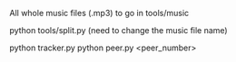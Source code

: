 All whole music files (.mp3) to go in tools/music

python tools/split.py (need to change the music file name)

python tracker.py 
python peer.py <peer_number>
